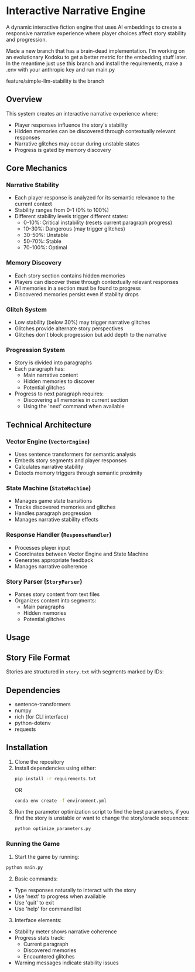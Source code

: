 # Interactive Narrative Engine

A dynamic interactive fiction engine that uses AI embeddings to create a responsive narrative experience where player choices affect story stability and progression.

Made a new branch that has a brain-dead implementation. I'm working on an evolutionary Kodoku to get a better metric for the embedding stuff later. In the meantime just use this branch and install the requirements, make a .env with your anthropic key and run main.py

feature/simple-llm-stability is the branch

## Overview

This system creates an interactive narrative experience where:
- Player responses influence the story's stability
- Hidden memories can be discovered through contextually relevant responses
- Narrative glitches may occur during unstable states
- Progress is gated by memory discovery

## Core Mechanics

### Narrative Stability
- Each player response is analyzed for its semantic relevance to the current context
- Stability ranges from 0-1 (0% to 100%)
- Different stability levels trigger different states:
  - 0-10%: Critical instability (resets current paragraph progress)
  - 10-30%: Dangerous (may trigger glitches)
  - 30-50%: Unstable
  - 50-70%: Stable
  - 70-100%: Optimal

### Memory Discovery
- Each story section contains hidden memories
- Players can discover these through contextually relevant responses
- All memories in a section must be found to progress
- Discovered memories persist even if stability drops

### Glitch System
- Low stability (below 30%) may trigger narrative glitches
- Glitches provide alternate story perspectives
- Glitches don't block progression but add depth to the narrative

### Progression System
- Story is divided into paragraphs
- Each paragraph has:
  - Main narrative content
  - Hidden memories to discover
  - Potential glitches
- Progress to next paragraph requires:
  - Discovering all memories in current section
  - Using the 'next' command when available

## Technical Architecture

### Vector Engine (`VectorEngine`)
- Uses sentence transformers for semantic analysis
- Embeds story segments and player responses
- Calculates narrative stability
- Detects memory triggers through semantic proximity

### State Machine (`StateMachine`)
- Manages game state transitions
- Tracks discovered memories and glitches
- Handles paragraph progression
- Manages narrative stability effects

### Response Handler (`ResponseHandler`)
- Processes player input
- Coordinates between Vector Engine and State Machine
- Generates appropriate feedback
- Manages narrative coherence

### Story Parser (`StoryParser`)
- Parses story content from text files
- Organizes content into segments:
  - Main paragraphs
  - Hidden memories
  - Potential glitches

## Usage

## Story File Format

Stories are structured in `story.txt` with segments marked by IDs:

## Dependencies

- sentence-transformers
- numpy
- rich (for CLI interface)
- python-dotenv
- requests

## Installation

1. Clone the repository
2. Install dependencies using either:
   ```bash
   pip install -r requirements.txt
   ```
   OR
   ```bash
   conda env create -f environment.yml
   ```
3. Run the parameter optimization script to find the best parameters, if you find the story is unstable or want to change the story/oracle sequences:
    ```bash
    python optimize_parameters.py
    ```

### Running the Game

1. Start the game by running:
```bash
python main.py
```

2. Basic commands:
- Type responses naturally to interact with the story
- Use 'next' to progress when available
- Use 'quit' to exit
- Use 'help' for command list

3. Interface elements:
- Stability meter shows narrative coherence
- Progress stats track:
  - Current paragraph
  - Discovered memories
  - Encountered glitches
- Warning messages indicate stability issues
